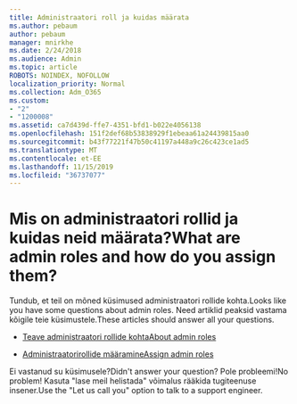 ```yaml
---
title: Administraatori roll ja kuidas määrata
ms.author: pebaum
author: pebaum
manager: mnirkhe
ms.date: 2/24/2018
ms.audience: Admin
ms.topic: article
ROBOTS: NOINDEX, NOFOLLOW
localization_priority: Normal
ms.collection: Adm_O365
ms.custom:
- "2"
- "1200008"
ms.assetid: ca7d439d-ffe7-4351-bfd1-b022e4056138
ms.openlocfilehash: 151f2def68b53838929f1ebeaa61a24439815aa0
ms.sourcegitcommit: b43f77221f47b50c41197a448a9c26c423ce1ad5
ms.translationtype: MT
ms.contentlocale: et-EE
ms.lasthandoff: 11/15/2019
ms.locfileid: "36737077"
---
```

# <a name="what-are-admin-roles-and-how-do-you-assign-them"></a><span data-ttu-id="c0106-102">Mis on administraatori rollid ja kuidas neid määrata?</span><span class="sxs-lookup"><span data-stu-id="c0106-102">What are admin roles and how do you assign them?</span></span>

<span data-ttu-id="c0106-103">Tundub, et teil on mõned küsimused administraatori rollide kohta.</span><span class="sxs-lookup"><span data-stu-id="c0106-103">Looks like you have some questions about admin roles.</span></span> <span data-ttu-id="c0106-104">Need artiklid peaksid vastama kõigile teie küsimustele.</span><span class="sxs-lookup"><span data-stu-id="c0106-104">These articles should answer all your questions.</span></span>
  
- [<span data-ttu-id="c0106-105">Teave administraatori rollide kohta</span><span class="sxs-lookup"><span data-stu-id="c0106-105">About admin roles</span></span>](https://docs.microsoft.com/office365/admin/add-users/about-admin-roles)

- [<span data-ttu-id="c0106-106">Administraatorirollide määramine</span><span class="sxs-lookup"><span data-stu-id="c0106-106">Assign admin roles</span></span>](https://docs.microsoft.com/office365/admin/add-users/assign-admin-roles)

<span data-ttu-id="c0106-107">Ei vastanud su küsimusele?</span><span class="sxs-lookup"><span data-stu-id="c0106-107">Didn't answer your question?</span></span> <span data-ttu-id="c0106-108">Pole probleemi!</span><span class="sxs-lookup"><span data-stu-id="c0106-108">No problem!</span></span> <span data-ttu-id="c0106-109">Kasuta "lase meil helistada" võimalus rääkida tugiteenuse insener.</span><span class="sxs-lookup"><span data-stu-id="c0106-109">Use the "Let us call you" option to talk to a support engineer.</span></span>
  